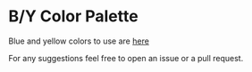 # B/Y Color Palette

Blue and yellow colors to use are [here](https://colors.kyrylo.gr/)

For any suggestions feel free to open an issue or a pull request.
